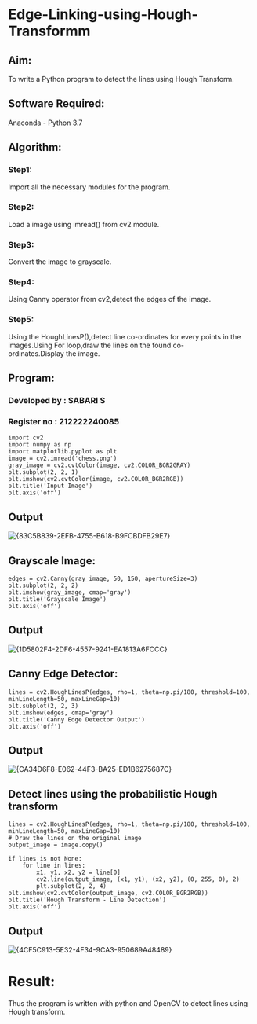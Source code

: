 # Edge-Linking-using-Hough-Transformm
## Aim:
To write a Python program to detect the lines using Hough Transform.

## Software Required:
Anaconda - Python 3.7

## Algorithm:

### Step1:
Import all the necessary modules for the program.

### Step2:
Load a image using imread() from cv2 module.

### Step3:
Convert the image to grayscale.

### Step4:
Using Canny operator from cv2,detect the edges of the image.

### Step5:
Using the HoughLinesP(),detect line co-ordinates for every points in the images.Using For loop,draw the lines on the found co-ordinates.Display the image.

## Program:

### Developed by : SABARI S
### Register no : 212222240085
```
import cv2
import numpy as np
import matplotlib.pyplot as plt
image = cv2.imread('chess.png') 
gray_image = cv2.cvtColor(image, cv2.COLOR_BGR2GRAY)
plt.subplot(2, 2, 1)
plt.imshow(cv2.cvtColor(image, cv2.COLOR_BGR2RGB))
plt.title('Input Image')
plt.axis('off')
```
## Output

![{83C5B839-2EFB-4755-B618-B9FCBDFB29E7}](https://github.com/user-attachments/assets/59a0535b-5bc0-4e0a-a3f6-4e4d28d2c82c)

## Grayscale Image:
```
edges = cv2.Canny(gray_image, 50, 150, apertureSize=3)
plt.subplot(2, 2, 2)
plt.imshow(gray_image, cmap='gray')
plt.title('Grayscale Image')
plt.axis('off')
```
## Output

![{1D5802F4-2DF6-4557-9241-EA1813A6FCCC}](https://github.com/user-attachments/assets/5d092b32-d5fa-49e3-a9a6-fcf007d34055)

## Canny Edge Detector:
```
lines = cv2.HoughLinesP(edges, rho=1, theta=np.pi/180, threshold=100, minLineLength=50, maxLineGap=10)
plt.subplot(2, 2, 3)
plt.imshow(edges, cmap='gray')
plt.title('Canny Edge Detector Output')
plt.axis('off')
```
## Output

![{CA34D6F8-E062-44F3-BA25-ED1B6275687C}](https://github.com/user-attachments/assets/078b45a7-8512-454d-83c8-c80a94a48514)

## Detect lines using the probabilistic Hough transform
```
lines = cv2.HoughLinesP(edges, rho=1, theta=np.pi/180, threshold=100, minLineLength=50, maxLineGap=10)
# Draw the lines on the original image
output_image = image.copy()

if lines is not None:
    for line in lines:
        x1, y1, x2, y2 = line[0]
        cv2.line(output_image, (x1, y1), (x2, y2), (0, 255, 0), 2)
        plt.subplot(2, 2, 4)
plt.imshow(cv2.cvtColor(output_image, cv2.COLOR_BGR2RGB))
plt.title('Hough Transform - Line Detection')
plt.axis('off')
```
## Output

![{4CF5C913-5E32-4F34-9CA3-950689A48489}](https://github.com/user-attachments/assets/86ae62ed-ecad-4acd-b317-e9f4cd6d7c22)

# Result:
Thus the program is written with python and OpenCV to detect lines using Hough transform.
